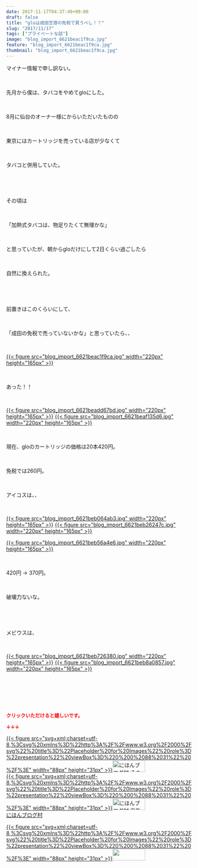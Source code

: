 ```yaml
---
date: 2017-11-17T04:37:49+09:00
draft: false
title: "gloは成田空港の免税で買うべし！？"
slug: "2017/11/17"
tags: ["プライベートな話"]
image: "blog_import_6621beac1f9ca.jpg"
feature: "blog_import_6621beac1f9ca.jpg"
thumbnail: "blog_import_6621beac1f9ca.jpg"
---
```

<p>マイナー情報で申し訳ない。</p><p> </p><p>先月から僕は、タバコをやめてgloにした。</p><p> </p><p>8月に仙台のオーナー様にからいただいたものの</p><p> </p><p>東京にはカートリッジを売っている店が少なくて</p><p> </p><p>タバコと併用していた。</p><p> </p><p> </p><p>その頃は</p><p> </p><p>「加熱式タバコは、物足りたくて無理かな」</p><p> </p><p>と思っていたが、朝からgloだけにして2日くらい過ごしたら</p><p> </p><p>自然に換えられた。</p><p> </p><p> </p><p>前置きはこのくらいにして、</p><p> </p><p>「成田の免税で売っていないかな」と思っていたら、、</p><p> </p><p><a href="blog_import_6621beac1f9ca.jpg">{{< figure src="blog_import_6621beac1f9ca.jpg" width="220px" height="165px" >}}</a></p><p> </p><p>あった！！</p><p> </p><p><a href="blog_import_6621beadd67bd.jpg">{{< figure src="blog_import_6621beadd67bd.jpg" width="220px" height="165px" >}}</a> <a href="blog_import_6621beaf135d6.jpg">{{< figure src="blog_import_6621beaf135d6.jpg" width="220px" height="165px" >}}</a></p><p> </p><p>現在、gloのカートリッジの価格は20本420円。</p><p> </p><p>免税では260円。</p><p> </p><p>アイコスは、、</p><p> </p><p><a href="blog_import_6621beb064ab3.jpg">{{< figure src="blog_import_6621beb064ab3.jpg" width="220px" height="165px" >}}</a> <a href="blog_import_6621beb26247c.jpg">{{< figure src="blog_import_6621beb26247c.jpg" width="220px" height="165px" >}}</a></p><p><a href="blog_import_6621beb56a4e6.jpg">{{< figure src="blog_import_6621beb56a4e6.jpg" width="220px" height="165px" >}}</a> </p><p> </p><p>420円 → 370円。</p><p> </p><p>破壊力ないな。</p><p> </p><p> </p><p>メビウスは、</p><p> </p><p><a href="blog_import_6621beb726380.jpg">{{< figure src="blog_import_6621beb726380.jpg" width="220px" height="165px" >}}</a> <a href="blog_import_6621beb8a0857.jpg">{{< figure src="blog_import_6621beb8a0857.jpg" width="220px" height="165px" >}}</a></p><p> </p><p> </p><p> </p><p><font color="#ff0000" size="2"><strong>クリックいただけると嬉しいです。</strong></font></p><p><font color="#ff0000" size="2"><strong>↓↓↓</strong></font></p><p><a href="ranking.html?p_cid=01260127" id="&amp;blogmura_banner" target="_blank">{{< figure src="svg+xml;charset=utf-8,%3Csvg%20xmlns%3D%22http%3A%2F%2Fwww.w3.org%2F2000%2Fsvg%22%20title%3D%22Placeholder%20for%20Images%22%20role%3D%22presentation%22%20viewBox%3D%220%200%2088%2031%22%20%2F%3E" width="88px" height="31px" >}}<noscript><img alt="にほんブログ村 その他生活ブログ 不動産投資へ" border="0" height="31" src="https://img-proxy.blog-video.jp/images?url=http%3A%2F%2Flife.blogmura.com%2Fhudousantoushi%2Fimg%2Fhudousantoushi88_31.gif" width="88"></noscript></a><br/><a href="ranking.html?p_cid=01260127" target="_blank">{{< figure src="svg+xml;charset=utf-8,%3Csvg%20xmlns%3D%22http%3A%2F%2Fwww.w3.org%2F2000%2Fsvg%22%20title%3D%22Placeholder%20for%20Images%22%20role%3D%22presentation%22%20viewBox%3D%220%200%2088%2031%22%20%2F%3E" width="88px" height="31px" >}}<noscript><img alt="にほんブログ村 海外生活ブログ バリ島情報へ" border="0" height="31" src="https://img-proxy.blog-video.jp/images?url=http%3A%2F%2Foverseas.blogmura.com%2Fbali%2Fimg%2Fbali88_31.gif" width="88"></noscript></a><br/><a href="ranking.html?p_cid=01260127" target="_blank">にほんブログ村</a></p><p><a href="link.php?1804582" title="人気ブログランキングへ">{{< figure src="svg+xml;charset=utf-8,%3Csvg%20xmlns%3D%22http%3A%2F%2Fwww.w3.org%2F2000%2Fsvg%22%20title%3D%22Placeholder%20for%20Images%22%20role%3D%22presentation%22%20viewBox%3D%220%200%2088%2031%22%20%2F%3E" width="88px" height="31px" >}}<noscript><img border="0" height="31" src="https://blog.with2.net/img/banner/banner_22.gif" width="88"></noscript></a></p>

